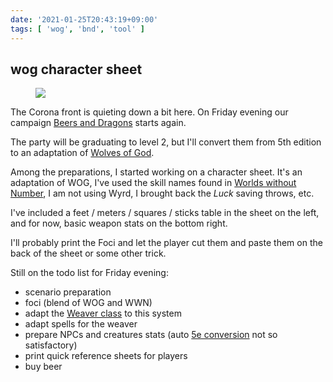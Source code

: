 ```yaml
---
date: '2021-01-25T20:43:19+09:00'
tags: [ 'wog', 'bnd', 'tool' ]
---
```


## wog character sheet

<figure class="right">
<a href="docs/20210125_csheet.pdf"><img src="images/20210125_csheet.jpg" loading="lazy" /></a>
<figcaption></figcaption>
</figure>

The Corona front is quieting down a bit here. On Friday evening our campaign [Beers and Dragons](index.html#bnd) starts again.

The party will be graduating to level 2, but I'll convert them from 5th edition to an adaptation of [Wolves of God](https://www.drivethrurpg.com/product/308470/Wolves-of-God-Adventures-in-Dark-Ages-England?affiliate_id=2746229).

Among the preparations, I started working on a character sheet. It's an adaptation of WOG, I've used the skill names found in [Worlds without Number](https://www.kickstarter.com/projects/1637945166/worlds-without-number), I am not using Wyrd, I brought back the _Luck_ saving throws, etc.

I've included a feet / meters / squares / sticks table in the sheet on the left, and for now, basic weapon stats on the bottom right.

I'll probably print the Foci and let the player cut them and paste them on the back of the sheet or some other trick.

Still on the todo list for Friday evening:

* scenario preparation
* foci (blend of WOG and WWN)
* adapt the [Weaver class](20201202.html?t=The_Weaver&s=wogcs) to this system
* adapt spells for the weaver
* prepare NPCs and creatures stats (auto [5e conversion](https://github.com/jmettraux/5town/tree/main/out/creatures) not so satisfactory)
* print quick reference sheets for players
* buy beer

